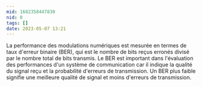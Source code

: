 ```yaml
---
mid: 1682358447830
nid: 0
tags: []
date: 2023-05-07 13:21
---
```



La performance des modulations numériques est mesurée en termes de taux d'erreur binaire (BER), qui est le nombre de bits reçus erronés divisé par le nombre total de bits transmis. Le BER est important dans l'évaluation des performances d'un système de communication car il indique la qualité du signal reçu et la probabilité d'erreurs de transmission. Un BER plus faible signifie une meilleure qualité de signal et moins d'erreurs de transmission.